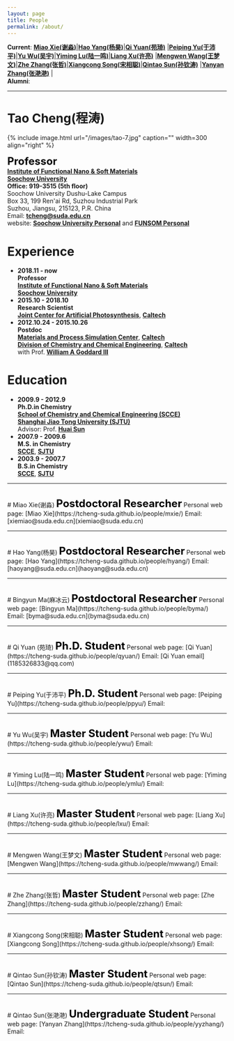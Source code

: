 ```yaml
---
layout: page
title: People
permalink: /about/
---
```

**Current**:
[**Miao Xie(谢淼)**](#mxie)|[**Hao Yang(杨昊)**](#hyang)|[**Qi Yuan(苑琦)**](#qyuan)
|[**Peiping Yu(于沛平)**](#ppyu)|[**Yu Wu(吴宇)**](#ywu)|[**Yiming Lu(陆一鸣)**](#ymlu)|[**Liang Xu(许亮)**](#lxu)
|[**Mengwen Wang(王梦文)**](#mwwang)|[**Zhe Zhang(张哲)**](#zzhang)|[**Xiangcong Song(宋相聪)**](#xhsong)|[**Qintao Sun(孙钦涛)**](#qtsun)
|[**Yanyan Zhang(张滟滟)**](#yyzhang)
|  
**Alumni**:
  
---
# <a name="tcheng"></a> Tao Cheng(程涛)
<!-- {% include image.html url="/images/tao.jpg" caption="" width=300 align="right" %} -->
{% include image.html url="/images/tao-7.jpg" caption="" width=300 align="right" %}

<span style="color:black;font-size:18pt;font-weight:bold">Professor</span>  
[**Institute of Functional Nano & Soft Materials**](http://funsom.suda.edu.cn/funsomen/3c/0c/c3002a277516/page.htm)   
[**Soochow University**](http://www.suda.edu.cn/)   
**Office: 919-3515 (5th floor)**  
Soochow University Dushu-Lake Campus  
Box 33, 199 Ren'ai Rd, Suzhou Industrial Park  
Suzhou, Jiangsu, 215123, P.R. China  
Email: [**tcheng@suda.edu.cn**](mailto:tcheng@suda.edu.cn)  
website: [**Soochow University Personal**](http://web.suda.edu.cn/tcheng/) and [**FUNSOM Personal**](http://funsom.suda.edu.cn/funsomen/3c/0c/c3002a277516/page.htm)   

# Experience
- **2018.11 - now**  
**Professor**  
[**Institute of Functional Nano & Soft Materials**](http://funsom.suda.edu.cn/funsomen/3c/0c/c3002a277516/page.htm)   
[**Soochow University**](http://www.suda.edu.cn/)  
- **2015.10 - 2018.10**   
**Research Scientist**    
[**Joint Center for Artificial Photosynthesis**](https://solarfuelshub.org/), [**Caltech**](http://www.caltech.edu/)   
- **2012.10.24 - 2015.10.26**  
**Postdoc**  
[**Materials and Process Simulation Center**](http://www.wag.caltech.edu/), [**Caltech**](http://www.caltech.edu/)   
[**Division of Chemistry and Chemical Engineering**](http://cce.caltech.edu/), [**Caltech**](http://www.caltech.edu/)   
with Prof. [**William A Goddard III**](https://www.cce.caltech.edu/content/william-a-goddard)  

# Education
- **2009.9 - 2012.9**  
**Ph.D.in Chemistry**  
[**School of Chemistry and Chemical Engineering (SCCE)**](http://scce.sjtu.edu.cn/)  
[**Shanghai Jiao Tong University (SJTU)**](https://www.sjtu.edu.cn/)    
Advisor: Prof. [**Huai Sun**](http://sun.sjtu.edu.cn/)
- **2007.9 - 2009.6**  
**M.S. in Chemistry**     
[**SCCE**](http://scce.sjtu.edu.cn/), [**SJTU**](https://www.sjtu.edu.cn/)    
- **2003.9 - 2007.7**  
**B.S.in Chemistry**   
[**SCCE**](http://scce.sjtu.edu.cn/), [**SJTU**](https://www.sjtu.edu.cn/)    

---
<br />   
# <a name="mxie"></a>Miao Xie(谢淼)
<span style="color:black;font-size:18pt;font-weight:bold">Postdoctoral Researcher</span>  
Personal web page: [Miao Xie](https://tcheng-suda.github.io/people/mxie/)  
Email: [xiemiao@suda.edu.cn](xiemiao@suda.edu.cn)

---
<br />   
# <a name="hyang"></a>Hao Yang(杨昊)
<span style="color:black;font-size:18pt;font-weight:bold">Postdoctoral Researcher</span>  
Personal web page: [Hao Yang](https://tcheng-suda.github.io/people/hyang/)  
Email: [haoyang@suda.edu.cn](haoyang@suda.edu.cn)

---
<br />   
# <a name="hyang"></a>Bingyun Ma(麻冰云)
<span style="color:black;font-size:18pt;font-weight:bold">Postdoctoral Researcher</span>  
Personal web page: [Bingyun Ma](https://tcheng-suda.github.io/people/byma/)  
Email: [byma@suda.edu.cn](byma@suda.edu.cn)

---
<br />   
# <a name="qyuan"></a>Qi Yuan (苑琦)
<span style="color:black;font-size:18pt;font-weight:bold">Ph.D. Student</span>  
Personal web page:  [Qi Yuan](https://tcheng-suda.github.io/people/qyuan/)   
Email: [Qi Yuan email](1185326833@qq.com)

---
<br />   
# <a name="ppyu"></a>Peiping Yu(于沛平)
<span style="color:black;font-size:18pt;font-weight:bold">Ph.D. Student</span>  
Personal web page:  [Peiping Yu](https://tcheng-suda.github.io/people/ppyu/)   
Email: 

---
<br />   
# <a name="ywu"></a>Yu Wu(吴宇)
<span style="color:black;font-size:18pt;font-weight:bold">Master Student</span>  
Personal web page:  [Yu Wu](https://tcheng-suda.github.io/people/ywu/)   
Email: 

---
<br />   
# <a name="ymlu"></a>Yiming Lu(陆一鸣)
<span style="color:black;font-size:18pt;font-weight:bold">Master Student</span>  
Personal web page:  [Yiming Lu](https://tcheng-suda.github.io/people/ymlu/)   
Email: 

---
<br />   
# <a name="lxu"></a>Liang Xu(许亮)
<span style="color:black;font-size:18pt;font-weight:bold">Master Student</span>  
Personal web page:  [Liang Xu](https://tcheng-suda.github.io/people/lxu/)   
Email: 

---
<br />   
# <a name="mwwang"></a>Mengwen Wang(王梦文)
<span style="color:black;font-size:18pt;font-weight:bold">Master Student</span>  
Personal web page:  [Mengwen Wang](https://tcheng-suda.github.io/people/mwwang/)   
Email: 

---
<br />   
# <a name="zzhang"></a>Zhe Zhang(张哲)
<span style="color:black;font-size:18pt;font-weight:bold">Master Student</span>  
Personal web page:  [Zhe Zhang](https://tcheng-suda.github.io/people/zzhang/)   
Email: 

---
<br />   
# <a name="xhsong"></a>Xiangcong Song(宋相聪)
<span style="color:black;font-size:18pt;font-weight:bold">Master Student</span>  
Personal web page:  [Xiangcong Song](https://tcheng-suda.github.io/people/xhsong/)   
Email: 

---
<br />   
# <a name="qtsun"></a>Qintao Sun(孙钦涛)
<span style="color:black;font-size:18pt;font-weight:bold">Master Student</span>  
Personal web page:  [Qintao Sun](https://tcheng-suda.github.io/people/qtsun/)   
Email: 

---
<br />   
# <a name="yyzhang"></a>Qintao Sun(张滟滟)
<span style="color:black;font-size:18pt;font-weight:bold">Undergraduate Student</span>  
Personal web page:  [Yanyan Zhang](https://tcheng-suda.github.io/people/yyzhang/)   
Email: 

